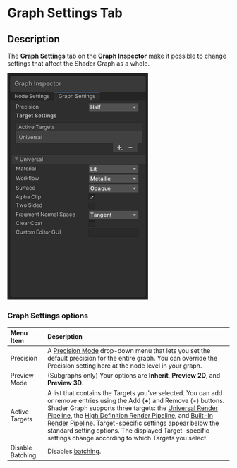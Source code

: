 # Graph Settings Tab

## Description

The **Graph Settings** tab on the **[Graph Inspector](Internal-Inspector.md)** make it possible to change settings that affect the Shader Graph as a whole.

![](images/GraphSettings_Menu.png)

### Graph Settings options

| Menu Item | Description |
|:----------|:------------|
| Precision | A [Precision Mode](Precision-Modes.md) drop-down menu that lets you set the default precision for the entire graph. You can override the Precision setting here at the node level in your graph.|
| Preview Mode | (Subgraphs only) Your options are **Inherit**, **Preview 2D**, and **Preview 3D**. |
| Active Targets | A list that contains the Targets you've selected. You can add or remove entries using the Add (**+**) and Remove (**-**) buttons. <br/>Shader Graph supports three targets: the [Universal Render Pipeline](https://docs.unity3d.com/Packages/com.unity.render-pipelines.universal@12.0/manual/index.html), the [High Definition Render Pipeline](https://docs.unity3d.com/Packages/com.unity.render-pipelines.high-definition@12.0/manual/index.html), and [Built-In Render Pipeline](https://docs.unity3d.com/2020.3/Documentation/Manual/render-pipelines.html). Target-specific settings appear below the standard setting options. The displayed Target-specific settings change according to which Targets you select. |
| Disable Batching | Disables [batching](https://docs.unity3d.com/Manual/DrawCallBatching.html). 
